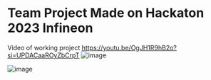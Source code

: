 # Team Project Made on Hackaton 2023 Infineon
Video of working project 
https://youtu.be/OgJH1R9hB2o?si=UPDACaaROyZbCrpT
![image](https://github.com/YrSk-tech/Team-Project-Hackaton-Infineon-/assets/32609324/7030a81a-a401-4ee1-8135-1efeaa8af6e0)

![image](https://github.com/YrSk-tech/Team-Project-Hackaton-Infineon-/assets/32609324/2b5fc6be-487e-4f59-a34d-be1e373f9943)

